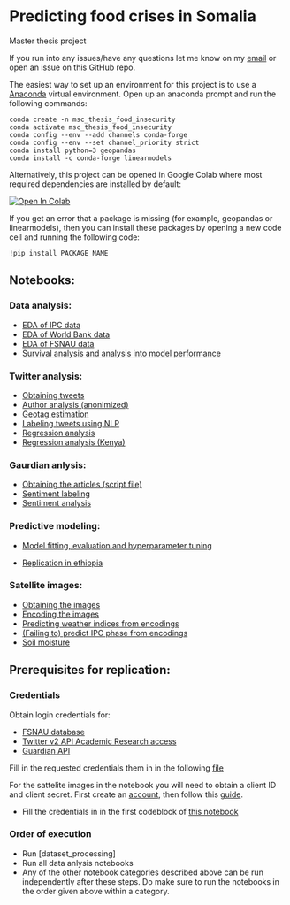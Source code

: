 # Predicting food crises in Somalia

Master thesis project

If you run into any issues/have any questions let me know on my [email](mailto:caschavanwanrooij@gmail.com) or open
an issue on this GitHub repo.

The easiest way to set up an environment for this project is to use a [Anaconda](https://www.anaconda.com/) virtual environment. Open up an anaconda prompt and run the following commands:

```
conda create -n msc_thesis_food_insecurity
conda activate msc_thesis_food_insecurity
conda config --env --add channels conda-forge
conda config --env --set channel_priority strict
conda install python=3 geopandas
conda install -c conda-forge linearmodels
```

Alternatively, this project can be opened in Google Colab where most required dependencies are installed by default:

[![Open In Colab](https://colab.research.google.com/assets/colab-badge.svg)](https://colab.research.google.com/github/ICascha/Predicting-food-crises-in-Somalia)

If you get an error that a package is missing (for example, geopandas or linearmodels), then you can install these packages by opening a new code cell and running the following code:

```
!pip install PACKAGE_NAME
```

## Notebooks:

### Data analysis:

- [EDA of IPC data](https://nbviewer.org/github/ICascha/Predicting-food-crises-in-Somalia/blob/main/notebooks/IPC_EDA.ipynb)
- [EDA of World Bank data](https://nbviewer.org/github/ICascha/Predicting-food-crises-in-Somalia/blob/main/notebooks/world_bank_EDA.ipynb)
- [EDA of FSNAU data](https://nbviewer.org/github/ICascha/Predicting-food-crises-in-Somalia/blob/main/notebooks/fsnau_EDA.ipynb)
- [Survival analysis and analysis into model performance](https://nbviewer.org/github/ICascha/Predicting-food-crises-in-Somalia/blob/main/notebooks/survival_analysis.ipynb)

### Twitter analysis:

- [Obtaining tweets](https://nbviewer.org/github/ICascha/Predicting-food-crises-in-Somalia/blob/main/notebooks/obtaining_twitter_data.ipynb)
- [Author analysis (anonimized)](https://nbviewer.org/github/ICascha/Predicting-food-crises-in-Somalia/blob/main/notebooks/twitter_exploration.ipynb)
- [Geotag estimation](https://nbviewer.org/github/ICascha/Predicting-food-crises-in-Somalia/blob/main/notebooks/twitter_data_geotags.ipynb)
- [Labeling tweets using NLP](https://nbviewer.org/github/ICascha/Predicting-food-crises-in-Somalia/blob/main/notebooks/labeling_tweets.ipynb)
- [Regression analysis](https://nbviewer.org/github/ICascha/Predicting-food-crises-in-Somalia/blob/main/notebooks/twitter_data_regressions.ipynb)
- [Regression analysis (Kenya)](https://nbviewer.org/github/ICascha/Predicting-food-crises-in-Somalia/blob/main/notebooks/twitter_data_kenya_regressions.ipynb)

### Gaurdian anlysis:

- [Obtaining the articles (script file)]()
- [Sentiment labeling](https://nbviewer.org/github/ICascha/Predicting-food-crises-in-Somalia/blob/main/notebooks/guardian_sentiment_labeling.ipynb)
- [Sentiment analysis](https://nbviewer.org/github/ICascha/Predicting-food-crises-in-Somalia/blob/main/notebooks/guardian_analysis.ipynb)

### Predictive modeling:

- [Model fitting, evaluation and hyperparameter tuning](https://nbviewer.org/github/ICascha/Predicting-food-crises-in-Somalia/blob/main/notebooks/twitter_data_geotags.ipynb)

- [Replication in ethiopia](https://nbviewer.org/github/ICascha/Predicting-food-crises-in-Somalia/blob/main/notebooks/twitter_data_geotags.ipynb)

### Satellite images:

- [Obtaining the images](https://nbviewer.org/github/ICascha/Predicting-food-crises-in-Somalia/blob/main/notebooks/sentinel_processing.ipynb)
- [Encoding the images](https://nbviewer.org/github/ICascha/Predicting-food-crises-in-Somalia/blob/main/notebooks/encoding_satellite_images.ipynb)
- [Predicting weather indices from encodings](https://nbviewer.org/github/ICascha/Predicting-food-crises-in-Somalia/blob/main/notebooks/autoencoder_ndvi.ipynb)
- [(Failing to) predict IPC phase from encodings](https://nbviewer.org/github/ICascha/Predicting-food-crises-in-Somalia/blob/main/notebooks/autoencoder_ipc.ipynb)
- [Soil moisture](https://nbviewer.org/github/ICascha/Predicting-food-crises-in-Somalia/blob/main/notebooks/soil_moisture_satellite.ipynb)

## Prerequisites for replication:

### Credentials

Obtain login credentials for:

- [FSNAU database](https://fsnau.org/ids/)
- [Twitter v2 API Academic Research access](https://developer.twitter.com/en/products/twitter-api/academic-research)
- [Guardian API](https://open-platform.theguardian.com/)

Fill in the requested credentials them in in the following [file](https://github.com/ICascha/Predicting-food-crises-in-Somalia/blob/main/notebooks/auxiliary_code/login_data.py)

For the sattelite images in the notebook you will need to obtain a client ID and client secret. First create an [account](https://www.sentinel-hub.com/), then follow this [guide](https://sentinelhub-py.readthedocs.io/en/latest/configure.html).

- Fill the credentials in in the first codeblock of [this notebook](https://nbviewer.org/github/ICascha/Predicting-food-crises-in-Somalia/blob/main/notebooks/sentinel_processing.ipynb)

### Order of execution

- Run [dataset_processing]
- Run all data anlysis notebooks
- Any of the other notebook categories described above can be run independently after these steps. Do make sure to run the notebooks in the order given above within a category.
